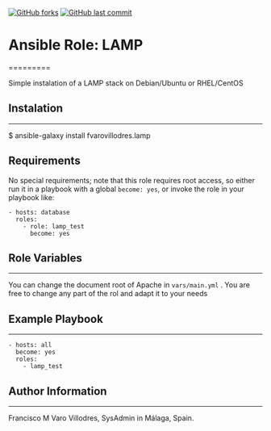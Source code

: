 [![GitHub forks](https://img.shields.io/github/forks/fvarovillodres/ansible-role-lamp.svg?style=social&label=Fork&style=flat-square)]() [![GitHub last commit](https://img.shields.io/github/last-commit/fvarovillodres/ansible-role-lamp.svg?style=flat-square)]()

# Ansible Role: LAMP
=========

Simple instalation of a LAMP stack on Debian/Ubuntu or RHEL/CentOS

## Instalation
------------

$ ansible-galaxy install fvarovillodres.lamp

## Requirements

No special requirements; note that this role requires root access, so either run it in a playbook with a global `become: yes`, or invoke the role in your playbook like:

    - hosts: database
      roles:
        - role: lamp_test
          become: yes

## Role Variables
--------------

You can change the document root of Apache in `vars/main.yml` . You are free to change any part of the rol and adapt it to your needs

## Example Playbook
----------------

    - hosts: all
      become: yes
      roles:
        - lamp_test

## Author Information
------------------

Francisco M Varo Villodres, SysAdmin in Málaga, Spain.
